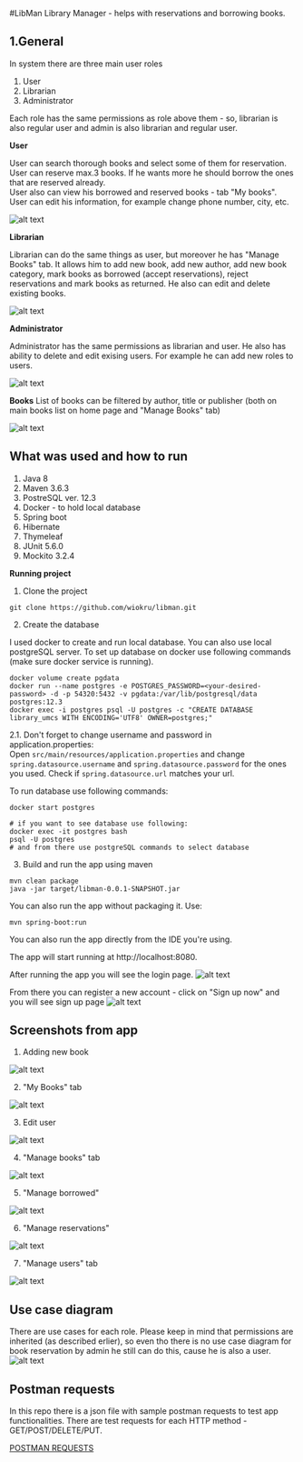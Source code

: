#LibMan
Library Manager - helps with reservations and borrowing books.

## 1.General
In system there are three main user roles
1. User
2. Librarian
3. Administrator

Each role has the same permissions as role above them - so, librarian is also regular user and admin is also librarian and regular user.

**User**

User can search thorough books and select some of them for reservation.  
User can reserve max.3 books. If he wants more he should borrow the ones that are reserved already.  
User also can view his borrowed and reserved books - tab "My books".  
User can edit his information, for example change phone number, city, etc.

![alt text](https://github.com/wiokru/libman/blob/master/images/user_view.png)

**Librarian**

Librarian can do the same things as user, but moreover he has "Manage Books" tab.
It allows him to add new book, add new author, add new book category, mark books as borrowed (accept reservations), reject reservations and mark books as returned.
He also can edit and delete existing books.

![alt text](https://github.com/wiokru/libman/blob/master/images/librarian_view.png)


**Administrator**

Administrator has the same permissions as librarian and user. He also has ability to delete and edit exising users. For example he can add new roles to users.

![alt text](https://github.com/wiokru/libman/blob/master/images/admin_view.png)

**Books**
List of books can be filtered by author, title or publisher (both on main books list on home page and "Manage Books" tab)

![alt text](https://github.com/wiokru/libman/blob/master/images/search_example.png)


## What was used and how to run
1. Java 8
2. Maven 3.6.3
3. PostreSQL ver. 12.3
4. Docker - to hold local database
5. Spring boot
6. Hibernate
7. Thymeleaf
8. JUnit 5.6.0
9. Mockito 3.2.4

**Running project**

1. Clone the project
```
git clone https://github.com/wiokru/libman.git
```
2. Create the database

I used docker to create and run local database. You can also use local postgreSQL server. 
To set up database on docker use following commands (make sure docker service is running).
```
docker volume create pgdata
docker run --name postgres -e POSTGRES_PASSWORD=<your-desired-password> -d -p 54320:5432 -v pgdata:/var/lib/postgresql/data postgres:12.3
docker exec -i postgres psql -U postgres -c "CREATE DATABASE library_umcs WITH ENCODING='UTF8' OWNER=postgres;"
```
   2.1. Don't forget to change username and password in application.properties:		
   Open `src/main/resources/application.properties` and change `spring.datasource.username`
   and `spring.datasource.password` for the ones you used. Check if `spring.datasource.url` matches your url.
   
To run database use following commands:
```
docker start postgres

# if you want to see database use following:
docker exec -it postgres bash
psql -U postgres
# and from there use postgreSQL commands to select database
```
  
  
3. Build and run the app using maven
```
mvn clean package
java -jar target/libman-0.0.1-SNAPSHOT.jar
```
You can also run the app without packaging it. Use:
```
mvn spring-boot:run
```
You can also run the app directly from the IDE you're using.

The app will start running at http://localhost:8080.

After running the app you will see the login page.
![alt text](https://github.com/wiokru/libman/blob/master/images/login.png)

From there you can register a new account - click on "Sign up now" and you will see sign up page
![alt text](https://github.com/wiokru/libman/blob/master/images/signup.png)

## Screenshots from app
1. Adding new book 

![alt text](https://github.com/wiokru/libman/blob/master/images/add_book.png)

2. "My Books" tab

![alt text](https://github.com/wiokru/libman/blob/master/images/admin_my_books.png)

3. Edit user

![alt text](https://github.com/wiokru/libman/blob/master/images/edit_user.png)

4. "Manage books" tab

![alt text](https://github.com/wiokru/libman/blob/master/images/manage_books.png)

5. "Manage borrowed"

![alt text](https://github.com/wiokru/libman/blob/master/images/manage_borrowed.png)

6. "Manage reservations"

![alt text](https://github.com/wiokru/libman/blob/master/images/manage_reservations.png)

7. "Manage users" tab

![alt text](https://github.com/wiokru/libman/blob/master/images/manage_users.png)
## Use case diagram
There are use cases for each role. Please keep in mind that permissions are inherited (as described erlier), so even tho there is no use case diagram for book reservation by admin he still can do this, cause he is also a user.
![alt text](https://github.com/wiokru/libman/blob/master/images/usecase1.jpg)

## Postman requests

In this repo there is a json file with sample postman requests to test app functionalities. 
There are test requests for each HTTP method - GET/POST/DELETE/PUT. 

[POSTMAN REQUESTS](https://github.com/wiokru/libman/blob/master/postman/LibMan.postman_collection.json)


